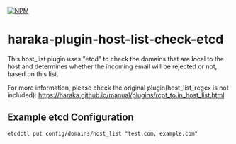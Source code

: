 [![NPM][npm-img]][npm-url]

# haraka-plugin-host-list-check-etcd

This host_list plugin uses "etcd" to check the domains that are local to the host and determines whether the incoming email will be rejected or not, based on this list.

For more information, please check the original plugin(host_list_regex is not included): https://haraka.github.io/manual/plugins/rcpt_to.in_host_list.html


## Example etcd Configuration
```
etcdctl put config/domains/host_list "test.com, example.com"
```




<!-- leave these buried at the bottom of the document -->
[npm-img]: https://nodei.co/npm/haraka-plugin-host-list-check-etcd.png
[npm-url]: https://www.npmjs.com/package/haraka-plugin-host-list-check-etcd
